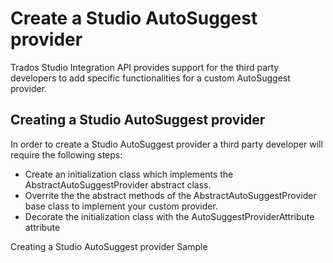 Create a Studio AutoSuggest provider
====
Trados Studio Integration API provides support for the third party developers to add specific functionalities for a custom AutoSuggest provider.

Creating a Studio AutoSuggest provider
----
In order to create a Studio AutoSuggest provider a third party developer will require the following steps:

* Create an initialization class which implements the AbstractAutoSuggestProvider abstract class.
* Overrite the the abstract methods of the AbstractAutoSuggestProvider base class to implement your custom provider.
* Decorate the initialization class with the AutoSuggestProviderAttribute attribute

Creating a Studio AutoSuggest provider Sample
